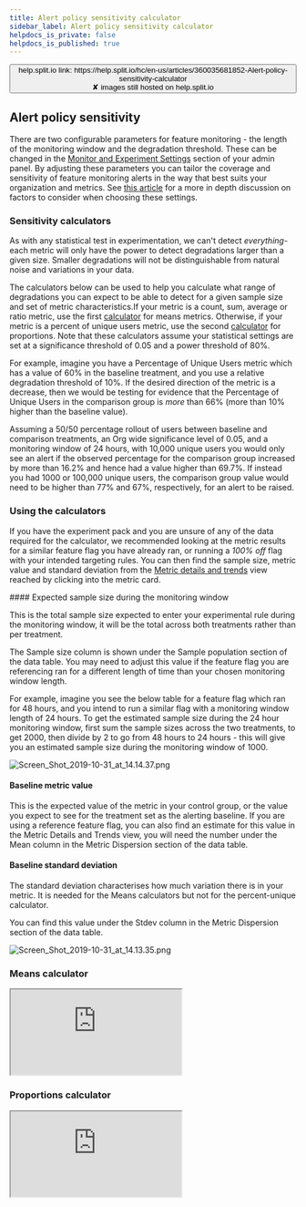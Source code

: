 ```yaml
---
title: Alert policy sensitivity calculator
sidebar_label: Alert policy sensitivity calculator
helpdocs_is_private: false
helpdocs_is_published: true
---
```


<p>
  <button style={{borderRadius:'8px', border:'1px', fontFamily:'Courier New', fontWeight:'800', textAlign:'left'}}> help.split.io link: https://help.split.io/hc/en-us/articles/360035681852-Alert-policy-sensitivity-calculator <br /> ✘ images still hosted on help.split.io </button>
</p>

##  Alert policy sensitivity

<p>
  There are two configurable parameters for feature monitoring - the length of the monitoring window and the degradation threshold. These can be changed in the <a href="https://help.split.io/hc/en-us/articles/360020640752" target="_blank" rel="noopener">Monitor and Experiment Settings</a> section of your admin panel. By adjusting these parameters you can tailor the coverage and sensitivity of feature monitoring alerts in the way that best suits your organization and metrics. See <a href="https://help.split.io/hc/en-us/articles/360035504952?flash_digest=6d4b16bfe110af1e4dea384bf878409d61d30bfd&amp;flash_digest=ddbe4a4ee843bd2a5d26a1960d88d9f2c2f7da3e" target="_blank" rel="noopener">this article</a> for a more in depth discussion on factors to consider when choosing these settings.
</p>

### Sensitivity calculators

<p>
  As with any statistical test in experimentation, we can't detect
  <em>everything</em><em>-</em>each metric will only have the power
  to detect degradations larger than a given size. Smaller degradations will not
  be distinguishable from natural noise and variations in your data.
</p>
<p>
  The calculators below can be used to help you calculate what range of degradations
  you can expect to be able to detect for a given sample size and set of metric
  characteristics.If your metric is a count, sum, average or ratio metric,
  use the first
  <a href="#h_9859c3c7-1c9c-44d1-980d-416359eebda6" target="_self">calculator</a>
  for means metrics. Otherwise, if your metric is a percent of unique users metric,
  use the second
  <a href="#h_c83fdd4e-10cc-42d3-b87c-62cdb264ec13" target="_self">calculator</a>
  for proportions. Note that these calculators assume your statistical settings
  are set at a significance threshold of 0.05 and a power threshold of 80%.
</p>
<p>
  For example, imagine you have a Percentage of Unique Users metric which has a value of 60% in the baseline treatment, and you use a relative degradation threshold of 10%. If the desired direction of the metric is a decrease, then we would be testing for evidence that the Percentage of Unique Users in the comparison group is <em>more</em> than 66% (more than 10% higher than the baseline value).
</p>
<p>
  Assuming a 50/50 percentage rollout of users between baseline and comparison treatments, an Org wide significance level of 0.05, and a monitoring window of 24 hours, with 10,000 unique users you would only see an alert if the observed percentage for the comparison group increased by more than 16.2% and hence had a value higher than 69.7%. If instead you had 1000 or 100,000 unique users, the comparison group value would need to be higher than 77% and 67%, respectively, for an alert to be raised.
</p>

### Using the calculators

<p>
  If you have the experiment pack and you are unsure of any of the data required
  for the calculator, we recommended looking at the metric results for a similar
  feature flag you have already ran, or running a <em>100% off</em> flag with your
  intended targeting rules. You can then find the sample size, metric value and
  standard deviation from the
  <a href="https://help.split.io/hc/en-us/articles/360025376251" target="_blank" rel="noopener">Metric details and trends</a>
  view reached by clicking into the metric card.
</p>
#### Expected sample size during the monitoring window
<p>
  This is the total sample size expected to enter your experimental rule during
  the monitoring window, it will be the total across both treatments rather than
  per treatment.
</p>
<p>
  The Sample size column is shown under the Sample population section of the data
  table. You may need to adjust this value if the feature flag you are referencing
  ran for a different length of time than your chosen monitoring window length.
</p>
<p>
  For example, imagine you see the below table for a feature flag which ran for
  48 hours, and you intend to run a similar flag with a monitoring window length
  of 24 hours. To get the estimated sample size during the 24 hour monitoring window,
  first sum the sample sizes across the two treatments, to get 2000, then divide
  by 2 to go from 48 hours to 24 hours - this will give you an estimated sample
  size during the monitoring window of 1000.
</p>
<p>
  <img src="https://help.split.io/hc/article_attachments/26883568432397" alt="Screen_Shot_2019-10-31_at_14.14.37.png" />
</p>

#### Baseline metric value

<p>
  This is the expected value of the metric in your control group, or the value
  you expect to see for the treatment set as the alerting baseline. If you are
  using a reference feature flag, you can also find an estimate for this value
  in the Metric Details and Trends view, you will need the number under the Mean
  column in the Metric Dispersion section of the data table.
</p>

#### Baseline standard deviation

<p>
  The standard deviation characterises how much variation there is in your metric.
  It is needed for the Means calculators but not for the percent-unique calculator.
</p>
<p>
  You can find this value under the Stdev column in the Metric Dispersion section
  of the data table.
</p>
<p>
  <img src="https://help.split.io/hc/article_attachments/26883568466445" alt="Screen_Shot_2019-10-31_at_14.13.35.png" />
</p>

### Means calculator

<p>
  <iframe style={{width: '900px', height: '850px', border: 0, borderRadius: '4px', overflow: 'hidden'}} src="https://exp-calc-alertmeans-confwindow-baf229399d58.herokuapp.com/" sandbox="allow-modals allow-forms allow-popups allow-scripts allow-same-origin"></iframe>
</p>

### Proportions calculator

<p>
  <iframe style={{width: '900px', height: '850px', border: 0, borderRadius: '4px', overflow: 'hidden'}} src="https://exp-calc-alertprop-confwindow-8c155dbd4fc1.herokuapp.com/" sandbox="allow-modals allow-forms allow-popups allow-scripts allow-same-origin"></iframe>
</p>